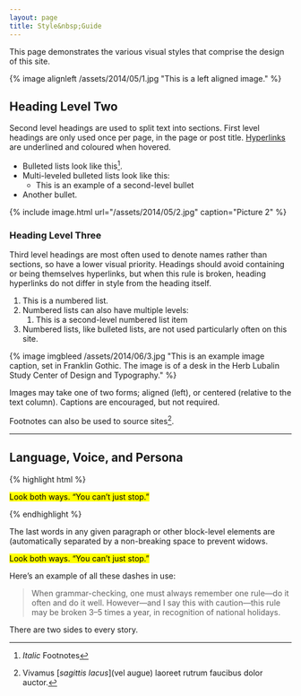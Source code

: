 ```yaml
---
layout: page
title: Style&nbsp;Guide
---
```


This page demonstrates the various visual styles that comprise the design of this site.<!--  At the time of writing ({{ site.time | pretty }}), heading & body copy is set in Hoefler Text A, headlines are set in Requiem Display A, and captions are set in Whitney[^1]. -->

{% image alignleft /assets/2014/05/1.jpg "This is a left aligned image." %}

## Heading Level Two

Second level headings are used to split text into sections. First level headings are only used once per page, in the page or post title. [Hyperlinks](/styleguide) are underlined and coloured when hovered.

- Bulleted lists look like this[^2].
- Multi-leveled bulleted lists look like this:
    - This is an example of a second-level bullet
- Another bullet.

{% include image.html url="/assets/2014/05/2.jpg" caption="Picture 2" %}

### Heading Level Three
Third level headings are most often used to denote names rather than sections, so have a lower visual priority. Headings should avoid containing or being themselves hyperlinks, but when this rule is broken, heading hyperlinks do not differ in style from the heading itself.

1. This is a numbered list.
2. Numbered lists can also have multiple levels:
	1. This is a second-level numbered list item
3. Numbered lists, like bulleted lists, are not used particularly often on this site.

{% image imgbleed /assets/2014/06/3.jpg "This is an example image caption, set in Franklin Gothic. The image is of a desk in the Herb Lubalin Study Center of Design and Typography." %}

Images may take one of two forms; aligned (left), or centered (relative to the text column). Captions are encouraged, but not required.

Footnotes can also be used to source sites[^3].

***

## Language, Voice, and Persona

{% highlight html %}
<p class="gamma promo"><mark>Look both ways. “You can’t just stop.”</mark></p>
{% endhighlight %}

The last words in any given paragraph or other block-level elements are (automatically separated by a non-breaking space to prevent widows.

<p class="gamma promo"><mark>Look both ways. “You can’t just stop.”</mark></p>

Here’s an example of all these dashes in use:

> When grammar-checking, one must always remember one rule—do it often and do it well. However—and I say this with caution—this rule may be broken 3–5 times a year, in recognition of national holidays.

There are two sides to every story.

[^1]: Aenean lacinia [bibendum nulla](sed consectetur). Duis mollis, est non commodo luctus, nisi erat porttitor ligula, eget lacinia [odio sem](nec elit).
[^2]: *Italic* Footnotes
[^3]: Vivamus [*sagittis lacus*](vel augue) laoreet rutrum faucibus dolor auctor.
